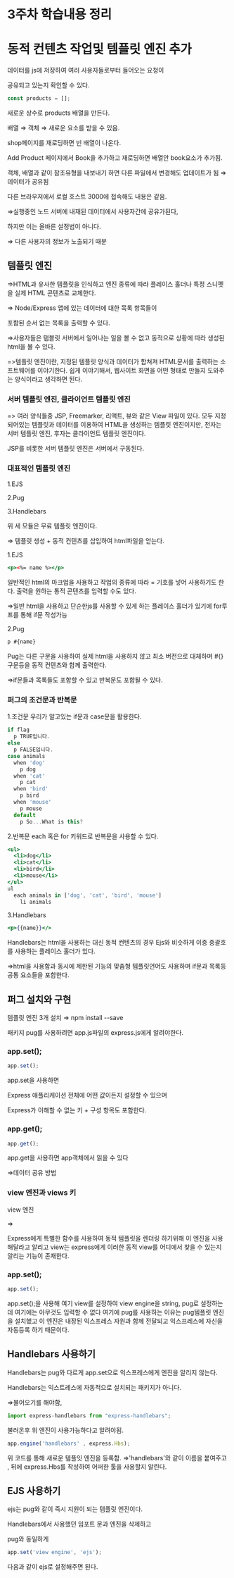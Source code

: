 # 3주차 학습내용 정리



# 동적 컨텐츠 작업및 템플릿 엔진 추가

데이터를 js에 저장하여 여러 사용자들로부터 들어오는 요청이

공유되고 있는지 확인할 수 있다.

```jsx
const products = [];
```

새로운 상수로 products 배열을 만든다.

배열 ⇒ 객체 ⇒ 새로운 요소를 받을 수 있음.

shop페이지를 재로딩하면 빈 배열이 나온다.

Add Product 페이지에서 Book을 추가하고 재로딩하면 배열안 book요소가 추가됨.

객체, 배열과 같이 참조유형을 내보내기 하면 다른 파일에서 변경해도 업데이트가 됨 ⇒ 데이터가 공유됨

다른 브라우저에서 로컬 호스트 3000에 접속해도 내용은 같음.

⇒실행중인 노드 서버에 내재된 데이터에서 사용자간에 공유가된다,

하지만 이는 올바른 설정법이 아니다.

⇒ 다른 사용자의 정보가 노출되기 때문

## 템플릿 엔진

⇒HTML과 유사한 템플릿을 인식하고 엔진 종류에 따라 플레이스 홀더나 특정 스니펫을 실제 HTML 콘텐츠로 교체한다.

⇒ Node/Express 앱에 있는 데이터에 대한 목록 항목들이

포함된 순서 없는 목록을 출력할 수 있다.

⇒사용자들은 탬블릿 서버에서 일어나는 일을 볼 수 없고 동적으로 상황에 따라 생성된 html을 볼 수 있다.

=>템플릿 엔진이란, 지정된 템플릿 양식과 데이터가 합쳐져 HTML문서를 출력하는 소프트웨어를 이야기한다. 쉽게 이야기해서, 웹사이트 화면을 어떤 형태로 만들지 도와주는 양식이라고 생각하면 된다.

### 서버 템플릿 엔진, 클라이언트 템플릿 엔진 
=> 여러 양식들중 JSP, Freemarker, 리액트, 뷰와 같은 View 파일이 있다.
모두 지정되어있는 템플릿과 데이터를 이용하여 HTML을 생성하는 템플릿 엔진이지만, 전자는 서버 템플릿 엔진, 후자는 클라이언트 템플릿 엔진이다.

JSP를 비롯한 서버 템플릿 엔진은 서버에서 구동된다.

### 대표적인 템플릿 엔진

1.EJS

2.Pug

3.Handlebars

위 세 모듈은 무료 템플릿 엔진이다.

⇒ 템플릿 생성 + 동적 컨텐츠를 삽입하여 html파일을 얻는다.

1.EJS

```jsx
<p><%= name %></p>
```

일반적인 html의 마크업을 사용하고 작업의 종류에 따라 = 기호를 넣어 사용하기도 한다. 출력을 원하는 통적 콘텐츠를 입력할 수도 있다.

⇒일반 html을 사용하고 단순한js를 사용할 수 있게 하는 플레이스 홀더가 있기에 for루프를 통해 if문 작성가능

2.Pug

```jsx
p #{name}
```

Pug는 다른 구문을 사용하여 실제 html을 사용하지 않고 최소 버전으로 대체하며 #{}구문등을 동적 컨텐츠와 함께 출력한다.

⇒if문들과 목록들도 포함할 수 있고 반복문도 포함될 수 있다.

### 퍼그의 조건문과 반복문
1.조건문
우리가 알고있는 if문과 case문을 활용한다.
```jsx
if flag
  p TRUE입니다.
else
  p FALSE입니다.
case animals
  when 'dog'
    p dog
  when 'cat'
    p cat
  when 'bird'
    p bird
  when 'mouse'
    p mouse
  default
    p So...What is this?
```

2.반복문
each 혹은 for 키워드로 반복문을 사용할 수 있다.
```jsx
<ul>
  <li>dog</li>
  <li>cat</li>
  <li>bird</li>
  <li>mouse</li>
</ul>
ul
  each animals in ['dog', 'cat', 'bird', 'mouse']
    li animals
```

3.Handlebars

```jsx
<p>{{name}}</>
```

Handlebars는 html을 사용하는 대신 동적 컨텐츠의 경우 Ejs와 비슷하게 이중 중괄호를 사용하는 플레이스 홀더가 있다.

⇒html을 사용함과 동시에 제한된 기능의 맞춤형 템플릿언어도 사용하며 if문과 목록등 공통 요소들을 포함한다.

## 퍼그 설치와 구현

템플릿 엔진 3개 설치 ⇒ npm install --save

패키지 pug를 사용하려면 app.js파일의  express.js에게 알려야한다.

### app.set();

```jsx
app.set();
```

app.set을 사용하면 

Express 애플리케이션 전체에 어떤 값이든지 설정할 수 있으며

Express가 이해할 수 없는 키 + 구성 항목도 포함한다.

### app.get();

```jsx
app.get();
```

app.get을 사용하면 app객체에서 읽을 수 있다

⇒데이터 공유 방법

### view 엔진과 views 키

view 엔진

⇒ 

Express에게 특별한 함수를 사용하여 동적 템플릿을 렌더링 하기위해 이 엔진을 사용해달라고 알리고 view는 express에게 이러한 동적 view를 어디에서 찾을 수 있는지 알리는 기능이 존재한다.

### app.set();

```jsx
app.set();
```

app.set();을 사용해 여기 view를 설정하여 view engine을 string, pug로 설정하는데 여기에는 아무것도 입력할 수 없다 여기에 pug를 사용하는 이유는 pug템플릿 엔진을 설치했고 이 엔진은 내장된 익스프레스 자원과 함께 전달되고 익스프레스에 자신을 자동등록 하기 때문이다.

## Handlebars 사용하기

Handlebars는 pug와 다르게 app.set으로 익스프레스에게 엔진을 알리지 않는다.

Handlebars는 익스트레스에 자동적으로 설치되는 패키지가 아니다.

⇒불어오기를 해야함,

```jsx
import express-handlebars from "express-handlebars";
```

불러온후 위 엔진이 사용가능하다고 알려야됨.

```jsx
app.engine('handlebars' , express.Hbs);
```

위 코드를 통해 새로운 템플잇 엔진을 등록함. ⇒'handlebars'와 같이 이름을 붙여주고 , 뒤에 express.Hbs를 작성하여 어떠한 툴을 사용할지 알린다.

## EJS 사용하기

ejs는  pug와 같이 즉시 지원이 되는 템플릿 엔진이다.

Handlebars에서 사용했던 임포트 문과 엔진을 삭제하고

pug와 동일하게

```jsx
app.set('view engine', 'ejs');
```

다음과 같이 ejs로 설정해주면 된다.